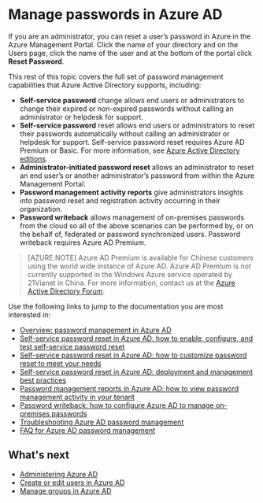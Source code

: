 <properties
	pageTitle="Manage passwords in Azure AD | Windows Azure"
	description="How to manage passwords in Azure AD."
	services="active-directory"
	documentationCenter=""
	authors="curtand"
	manager="stevenpo"
	editor=""/>

<tags
	ms.service="active-directory"
	ms.date="09/21/2015"
	wacn.date=""/>

# Manage passwords in Azure AD

If you are an administrator, you can reset a user’s password in Azure in the Azure Management Portal. Click the name of your directory and on the Users page, click the name of the user and at the bottom of the portal click **Reset Password**.

This rest of this topic covers the full set of password management capabilities that Azure Active Directory supports, including:

- **Self-service password** change allows end users or administrators to change their expired or non-expired passwords without calling an administrator or helpdesk for support.
- **Self-service password** reset allows end users or administrators to reset their passwords automatically without calling an administrator or helpdesk for support. Self-service password reset requires Azure AD Premium or Basic. For more information, see [Azure Active Directory editions](/documentation/articles/active-directory-editions).
- **Administrator-initiated password reset** allows an administrator to reset an end user’s or another administrator’s password from within the Azure Management Portal.
- **Password management activity reports** give administrators insights into password reset and registration activity occurring in their organization.
- **Password writeback** allows management of on-premises passwords from the cloud so all of the above scenarios can be performed by, or on the behalf of, federated or password synchronized users. Password writeback requires Azure AD Premium. <!-- deleted by customization For more information, see [Getting started with Azure Active Directory Premium](/documentation/articles/active-directory-get-started-premium). -->

> [AZURE.NOTE]
> Azure AD Premium is available for Chinese customers using the world wide instance of Azure AD. Azure AD Premium is not currently supported in the Windows Azure service operated by 21Vianet in China. For more information, contact us at the [Azure Active Directory Forum](http://feedback.azure.com/forums/169401-azure-active-directory).

Use the following links to jump to the documentation you are most interested in:

- [Overview: password management in Azure AD](/documentation/articles/active-directory-passwords-how-it-works)
- [Self-service password reset in Azure AD: how to enable, configure, and test self-service password reset](/documentation/articles/active-directory-passwords-getting-started#enable-users-to-reset-their-azure-ad-passwords)
- [Self-service password reset in Azure AD: how to customize password reset to meet your needs](/documentation/articles/active-directory-passwords-customize)
- [Self-service password reset in Azure AD: deployment and management best practices](/documentation/articles/active-directory-passwords-best-practices)
- [Password management reports in Azure AD: how to view password management activity in your tenant](/documentation/articles/active-directory-passwords-get-insights)
- [Password writeback: how to configure Azure AD to manage on-premises passwords](/documentation/articles/active-directory-passwords-getting-started#enable-users-to-reset-or-change-their-ad-passwords)
- [Troubleshooting Azure AD password management](/documentation/articles/active-directory-passwords-troubleshoot)
- [FAQ for Azure AD password management](/documentation/articles/active-directory-passwords-faq)


## What's next

- [Administering Azure AD](/documentation/articles/active-directory-administer)
- [Create or edit users in Azure AD](/documentation/articles/active-directory-create-users)
- [Manage groups in Azure AD](/documentation/articles/active-directory-manage-groups)
